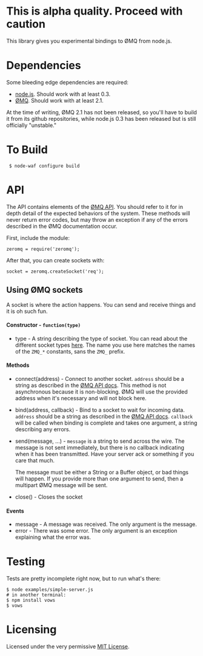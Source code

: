 **This is alpha quality. Proceed with caution**
=======================

This library gives you experimental bindings to ØMQ from node.js.

Dependencies
============

Some bleeding edge dependencies are required:

 * [node.js]. Should work with at least 0.3.
 * [ØMQ]. Should work with at least 2.1.

At the time of writing, ØMQ 2.1 has not been released, so you'll have
to build it from its github repositories, while node.js 0.3 has been
released but is still officially "unstable."

To Build
========

     $ node-waf configure build

API
===

The API contains elements of the [ØMQ API]. You should refer to it
for in depth detail of the expected behaviors of the system. These methods will
never return error codes, but may throw an exception if any of the errors
described in the ØMQ documentation occur.

First, include the module:

    zeromq = require('zeromq');

After that, you can create sockets with:

    socket = zeromq.createSocket('req');

Using ØMQ sockets
-------------
A socket is where the action happens. You can send and receive things and it is
oh such fun.

#### Constructor - `function(type)`
 * type - A string describing the type of socket. You can read about the
   different socket types [here][zmq_socket]. The name you use here matches the
   names of the `ZMQ_*` constants, sans the `ZMQ_` prefix.

#### Methods
 * connect(address) - Connect to another socket. `address` should be a string
   as described in the [ØMQ API docs][zmq_connect]. This method is not
   asynchronous because it is non-blocking. ØMQ will use the provided address
   when it's necessary and will not block here.
 * bind(address, callback) - Bind to a socket to wait for incoming data.
   `address` should be a string as described in the [ØMQ API docs][zmq_bind].
   `callback` will be called when binding is complete and takes one argument, 
   a string describing any errors.
 * send(message, ...) - `message` is a string to send across the wire. The
   message is not sent immediately, but there is no callback indicating when
   it has been transmitted. Have your server ack or something if you care that
   much.

   The message must be either a String or a Buffer object, or bad things will
   happen. If you provide more than one argument to send, then a multipart
   ØMQ message will be sent.

 * close() - Closes the socket

#### Events
 * message - A message was received. The only argument is the message.
 * error - There was some error. The only argument is an exception explaining
   what the error was.

Testing
=======

Tests are pretty incomplete right now, but to run what's there:

    $ node examples/simple-server.js
    # in another terminal:
    $ npm install vows
    $ vows

Licensing
=========

Licensed under the very permissive [MIT License].

[node.js]: http://github.com/ry/node
[ØMQ]: http://github.com/zeromq/zeromq2
[ØMQ API]: http://api.zeromq.org/
[zmq_socket]: http://api.zeromq.org/zmq_socket.html
[zmq_connect]: http://api.zeromq.org/zmq_connect.html
[zmq_bind]: http://api.zeromq.org/zmq_bind.html
[MIT license]: http://www.opensource.org/licenses/mit-license.php
